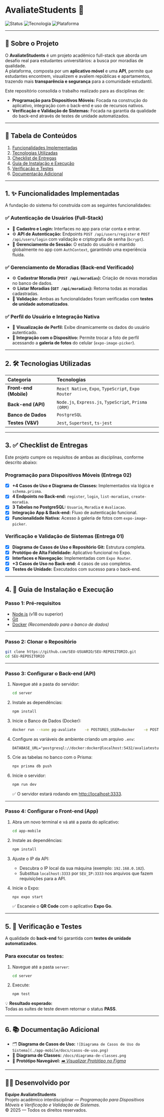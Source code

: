 # AvaliateStudents 🏡

![Status](https://img.shields.io/badge/status-entregue-green)
![Tecnologia](https://img.shields.io/badge/tecnologia-full--stack-blue)
![Plataforma](https://img.shields.io/badge/plataforma-mobile-lightgrey)

---

## 🎯 Sobre o Projeto

O **AvaliateStudents** é um projeto acadêmico full-stack que aborda um desafio real para estudantes universitários: a busca por moradias de qualidade.  
A plataforma, composta por um **aplicativo móvel** e uma **API**, permite que estudantes encontrem, visualizem e avaliem repúblicas e apartamentos, trazendo mais **transparência e segurança** para a comunidade estudantil.

Este repositório consolida o trabalho realizado para as disciplinas de:

- **Programação para Dispositivos Móveis:** Focada na construção do aplicativo, integração com o back-end e uso de recursos nativos.
- **Verificação e Validação de Sistemas:** Focada na garantia da qualidade do back-end através de testes de unidade automatizados.

---

## 📑 Tabela de Conteúdos

1. [Funcionalidades Implementadas](#1--funcionalidades-implementadas)  
2. [Tecnologias Utilizadas](#2--tecnologias-utilizadas)  
3. [Checklist de Entregas](#3--checklist-de-entregas)  
4. [Guia de Instalação e Execução](#4--guia-de-instalação-e-execução)  
5. [Verificação e Testes](#5--verificação-e-testes)  
6. [Documentação Adicional](#6--documentação-adicional)

---

## 1. ✨ Funcionalidades Implementadas

A fundação do sistema foi construída com as seguintes funcionalidades:

### ✅ **Autenticação de Usuários (Full-Stack)**
- 📱 **Cadastro e Login:** Interfaces no app para criar conta e entrar.  
- ⚙️ **API de Autenticação:** Endpoints `POST /api/users/register` e `POST /api/users/login` com validação e criptografia de senha (`bcrypt`).  
- 🧠 **Gerenciamento de Sessão:** O estado do usuário é mantido globalmente no app com `AuthContext`, garantindo uma experiência fluida.

### ✅ **Gerenciamento de Moradias (Back-end Verificado)**
- ⚙️ **Cadastrar Moradia (`POST /api/moradias`):** Criação de novas moradias no banco de dados.  
- ⚙️ **Listar Moradias (`GET /api/moradias`):** Retorna todas as moradias cadastradas.  
- 🧪 **Validação:** Ambas as funcionalidades foram verificadas com **testes de unidade automatizados**.

### ✅ **Perfil do Usuário e Integração Nativa**
- 📱 **Visualização de Perfil:** Exibe dinamicamente os dados do usuário autenticado.  
- 📸 **Integração com o Dispositivo:** Permite trocar a foto de perfil acessando a **galeria de fotos** do celular (`expo-image-picker`).

---

## 2. 🛠️ Tecnologias Utilizadas

| Categoria | Tecnologias |
| :--- | :--- |
| **Front-end (Mobile)** | `React Native`, `Expo`, `TypeScript`, `Expo Router` |
| **Back-end (API)** | `Node.js`, `Express.js`, `TypeScript`, `Prisma (ORM)` |
| **Banco de Dados** | `PostgreSQL` |
| **Testes (V&V)** | `Jest`, `Supertest`, `ts-jest` |

---

## 3. ✅ Checklist de Entregas

Este projeto cumpre os requisitos de ambas as disciplinas, conforme descrito abaixo:

### **Programação para Dispositivos Móveis (Entrega 02)**
- [x] **+4 Casos de Uso e Diagrama de Classes:** Implementados via lógica e `schema.prisma`.  
- [x] **4 Endpoints no Back-end:** `register`, `login`, `list-moradias`, `create-moradia`.  
- [x] **3 Tabelas no PostgreSQL:** `Usuario`, `Moradia` e `Avaliacao`.  
- [x] **Integração App & Back-end:** Fluxo de autenticação funcional.  
- [x] **Funcionalidade Nativa:** Acesso à galeria de fotos com `expo-image-picker`.

### **Verificação e Validação de Sistemas (Entrega 01)**
- [x] **Diagrama de Casos de Uso e Repositório Git:** Estrutura completa.  
- [x] **Protótipo de Alta Fidelidade:** Aplicativo funcional no Expo.  
- [x] **Interfaces e Navegação:** Implementadas com `Expo Router`.  
- [x] **+3 Casos de Uso no Back-end:** 4 casos de uso completos.  
- [x] **Testes de Unidade:** Executados com sucesso para o back-end.

---

## 4. 🚀 Guia de Instalação e Execução

### **Passo 1: Pré-requisitos**
- [Node.js](https://nodejs.org/) (v18 ou superior)  
- [Git](https://git-scm.com/)  
- [Docker](https://www.docker.com/products/docker-desktop/) *(Recomendado para o banco de dados)*

---

### **Passo 2: Clonar o Repositório**
```bash
git clone https://github.com/SEU-USUARIO/SEU-REPOSITORIO.git
cd SEU-REPOSITORIO
```

---

### **Passo 3: Configurar o Back-end (API)**

1. Navegue até a pasta do servidor:
   ```bash
   cd server
   ```

2. Instale as dependências:
   ```bash
   npm install
   ```

3. Inicie o Banco de Dados (Docker):
   ```bash
   docker run --name pg-avaliate    -e POSTGRES_USER=docker    -e POSTGRES_PASSWORD=docker    -e POSTGRES_DB=avaliatestudents    -p 5432:5432 -d postgres
   ```

4. Configure as variáveis de ambiente criando um arquivo `.env`:
   ```env
   DATABASE_URL="postgresql://docker:docker@localhost:5432/avaliatestudents"
   ```

5. Crie as tabelas no banco com o Prisma:
   ```bash
   npx prisma db push
   ```

6. Inicie o servidor:
   ```bash
   npm run dev
   ```
   ✅ O servidor estará rodando em [http://localhost:3333](http://localhost:3333).

---

### **Passo 4: Configurar o Front-end (App)**

1. Abra um novo terminal e vá até a pasta do aplicativo:
   ```bash
   cd app-mobile
   ```

2. Instale as dependências:
   ```bash
   npm install
   ```

3. Ajuste o IP da API:
   - Descubra o IP local da sua máquina (exemplo: `192.168.0.102`).
   - Substitua `localhost:3333` por `SEU_IP:3333` nos arquivos que fazem requisições para a API.

4. Inicie o Expo:
   ```bash
   npx expo start
   ```
   ✅ Escaneie o **QR Code** com o aplicativo **Expo Go**.

---

## 5. 🧪 Verificação e Testes

A qualidade do **back-end** foi garantida com **testes de unidade automatizados**.

### Para executar os testes:
1. Navegue até a pasta `server`:
   ```bash
   cd server
   ```
2. Execute:
   ```bash
   npm test
   ```

💡 **Resultado esperado:**  
Todas as suítes de teste devem retornar o status **PASS**.

---

## 6. 📚 Documentação Adicional

- 🗂️ **Diagrama de Casos de Uso:** `![Diagrama de Casos de Uso do Sistema](./app-mobile/docs/casos-de-uso.png)`  
- 🧩 **Diagrama de Classes:** `/docs/diagrama-de-classes.png`  
- 📱 **Protótipo Navegável:** *[➡️ Visualizar Protótipo no Figma](https://www.figma.com/design/a7OVs61HbxlT3c3tP8GyXr/Sem-t%C3%ADtulo?node-id=2-170&t=GlEIy3610zuiOu88-1)*  

---

## 👨‍💻 Desenvolvido por

**Equipe AvaliateStudents**  
Projeto acadêmico interdisciplinar — *Programação para Dispositivos Móveis* e *Verificação e Validação de Sistemas*.  
© 2025 — Todos os direitos reservados.
